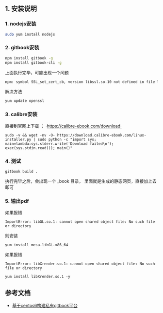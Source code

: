 ## 1. 安装说明

### 1. nodejs安装

```sh
sudo yum install nodejs
```

### 2. gitbook安装

```sh
npm install gitbook -g
npm install gitbook-cli -g
```

上面执行完毕，可能出现一个问题

```sh
npm: symbol SSL_set_cert_cb, version libssl.so.10 not defined in file libssl
```

解决方法

```sh
yum update openssl
```


### 3. calibre安装

直接到官网上下载 ； ·https://calibre-ebook.com/download·

```
sudo -v && wget -nv -O- https://download.calibre-ebook.com/linux-installer.py | sudo python -c "import sys; main=lambda:sys.stderr.write('Download failed\n'); exec(sys.stdin.read()); main()"
```


### 4. 测试

```
gitbook build .
```

执行完毕之后，会出现一个 _book 目录， 里面就是生成的静态网页，直接加上去即可


### 5. 输出pdf

如果报错

```
ImportError: libGL.so.1: cannot open shared object file: No such file or directory
```

则安装

```
yum install mesa-libGL.x86_64
```

如果报错

```
ImportError: libXrender.so.1: cannot open shared object file: No such file or directory
```

```
yum install libXrender.so.1 -y 
```


## 参考文档

- [基于centos6构建私有gitbook平台](https://www.cnblogs.com/songqingbo/p/5611653.html)


